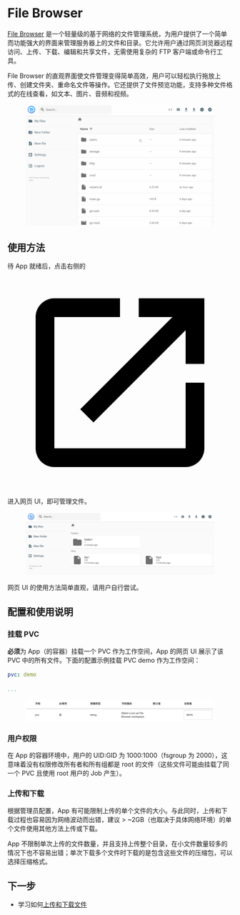 # File Browser

<a target="_blank" rel="noopener noreferrer" href="https://github.com/filebrowser/filebrowser">File Browser</a> 是一个轻量级的基于网络的文件管理系统，为用户提供了一个简单而功能强大的界面来管理服务器上的文件和目录。它允许用户通过网页浏览器远程访问、上传、下载、编辑和共享文件，无需使用复杂的 FTP 客户端或命令行工具。

File Browser 的直观界面使文件管理变得简单高效，用户可以轻松执行拖放上传、创建文件夹、重命名文件等操作。它还提供了文件预览功能，支持多种文件格式的在线查看，如文本、图片、音频和视频。

<figure class="screenshot">
  <img alt="filebrowser-official" src="../assets/app/filebrowser/filebrowser-official.gif" />
</figure>

## 使用方法

待 App 就绪后，点击右侧的 <span class="twemoji"><svg class="MuiSvgIcon-root MuiSvgIcon-colorPrimary MuiSvgIcon-fontSizeMedium css-jxtyyz" focusable="false" aria-hidden="true" viewBox="0 0 24 24" data-testid="OpenInNewIcon"><path d="M19 19H5V5h7V3H5c-1.11 0-2 .9-2 2v14c0 1.1.89 2 2 2h14c1.1 0 2-.9 2-2v-7h-2zM14 3v2h3.59l-9.83 9.83 1.41 1.41L19 6.41V10h2V3z"></path></svg></span> 进入网页 UI，即可管理文件。

<figure class="screenshot">
  <img alt="filebrowser" src="../assets/app/filebrowser/filebrowser.png" />
</figure>

网页 UI 的使用方法简单直观，请用户自行尝试。

## 配置和使用说明

### 挂载 PVC

**必须**为 App（的容器）挂载一个 PVC 作为工作空间，App 的网页 UI 展示了该 PVC 中的所有文件。下面的配置示例挂载 PVC demo 作为工作空间：

```yaml
pvc: demo

...
```

<figure class="screenshot">
  <img alt="pvc" src="../assets/app/filebrowser/pvc.png" />
</figure>

### 用户权限

在 App 的容器环境中，用户的 UID:GID 为 1000:1000（fsgroup 为 2000），这意味着没有权限修改所有者和所有组都是 root 的文件（这些文件可能由挂载了同一个 PVC 且使用 root 用户的 Job 产生）。

### 上传和下载

根据管理员配置，App 有可能限制上传的单个文件的大小。与此同时，上传和下载过程也容易因为网络波动而出错，建议 > ~2GB（也取决于具体网络环境）的单个文件使用其他方法上传或下载。

App 不限制单次上传的文件数量，并且支持上传整个目录，在小文件数量较多的情况下也不容易出错；单次下载多个文件时下载的是包含这些文件的压缩包，可以选择压缩格式。

## 下一步

* 学习如何[上传和下载文件](../guide/theme/upload-and-download-file.md)
